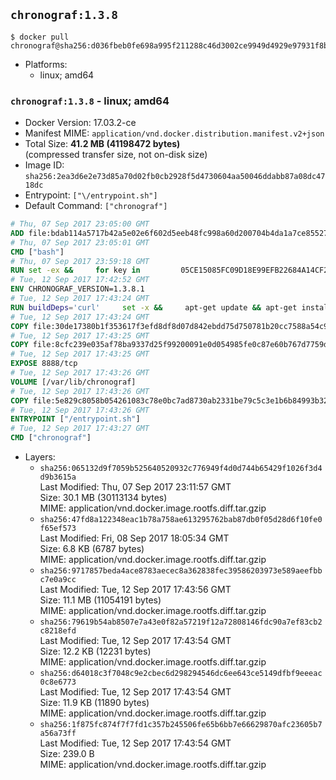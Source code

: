 ## `chronograf:1.3.8`

```console
$ docker pull chronograf@sha256:d036fbeb0fe698a995f211288c46d3002ce9949d4929e97931f8b1dc79a9fa06
```

-	Platforms:
	-	linux; amd64

### `chronograf:1.3.8` - linux; amd64

-	Docker Version: 17.03.2-ce
-	Manifest MIME: `application/vnd.docker.distribution.manifest.v2+json`
-	Total Size: **41.2 MB (41198472 bytes)**  
	(compressed transfer size, not on-disk size)
-	Image ID: `sha256:2ea3d6e2e73d85a70d02fb0cb2928f5d4730604aa50046ddabb87a08dc4718dc`
-	Entrypoint: `["\/entrypoint.sh"]`
-	Default Command: `["chronograf"]`

```dockerfile
# Thu, 07 Sep 2017 23:05:00 GMT
ADD file:bdab114a5717b42a5e02e6f602d5eeb48fc998a60d200704b4da1a7ce8552775 in / 
# Thu, 07 Sep 2017 23:05:01 GMT
CMD ["bash"]
# Thu, 07 Sep 2017 23:59:18 GMT
RUN set -ex &&     for key in         05CE15085FC09D18E99EFB22684A14CF2582E0C5 ;     do         gpg --keyserver ha.pool.sks-keyservers.net --recv-keys "$key" ||         gpg --keyserver pgp.mit.edu --recv-keys "$key" ||         gpg --keyserver keyserver.pgp.com --recv-keys "$key" ;     done
# Tue, 12 Sep 2017 17:42:52 GMT
ENV CHRONOGRAF_VERSION=1.3.8.1
# Tue, 12 Sep 2017 17:43:24 GMT
RUN buildDeps='curl'     set -x &&     apt-get update && apt-get install -y ca-certificates $buildDeps --no-install-recommends &&     rm -rf /var/lib/apt/lists/* &&     curl -SLO "https://dl.influxdata.com/chronograf/releases/chronograf_${CHRONOGRAF_VERSION}_amd64.deb.asc" &&     curl -SLO "https://dl.influxdata.com/chronograf/releases/chronograf_${CHRONOGRAF_VERSION}_amd64.deb" &&     gpg --batch --verify chronograf_${CHRONOGRAF_VERSION}_amd64.deb.asc chronograf_${CHRONOGRAF_VERSION}_amd64.deb &&     dpkg -i chronograf_${CHRONOGRAF_VERSION}_amd64.deb &&     rm -f chronograf_${CHRONOGRAF_VERSION}_amd64.deb* &&     apt-get purge -y --auto-remove $buildDeps
# Tue, 12 Sep 2017 17:43:24 GMT
COPY file:30de17380b1f353617f3efd8df8d07d842ebdd75d750781b20cc7588a54c918d in /usr/share/chronograf/LICENSE 
# Tue, 12 Sep 2017 17:43:25 GMT
COPY file:8cfc239e035af78ba9337d25f99200091e0d054985fe0c87e60b767d7759d99d in /usr/share/chronograf/agpl-3.0.md 
# Tue, 12 Sep 2017 17:43:25 GMT
EXPOSE 8888/tcp
# Tue, 12 Sep 2017 17:43:26 GMT
VOLUME [/var/lib/chronograf]
# Tue, 12 Sep 2017 17:43:26 GMT
COPY file:5e829c8058b054261083c78e0bc7ad8730ab2331be79c5c3e1b6b84993b3224b in /entrypoint.sh 
# Tue, 12 Sep 2017 17:43:26 GMT
ENTRYPOINT ["/entrypoint.sh"]
# Tue, 12 Sep 2017 17:43:27 GMT
CMD ["chronograf"]
```

-	Layers:
	-	`sha256:065132d9f7059b525640520932c776949f4d0d744b65429f1026f3d4d9b3615a`  
		Last Modified: Thu, 07 Sep 2017 23:11:57 GMT  
		Size: 30.1 MB (30113134 bytes)  
		MIME: application/vnd.docker.image.rootfs.diff.tar.gzip
	-	`sha256:47fd8a122348eac1b78a758ae613295762bab87db0f05d28d6f10fe0f65ef573`  
		Last Modified: Fri, 08 Sep 2017 18:05:34 GMT  
		Size: 6.8 KB (6787 bytes)  
		MIME: application/vnd.docker.image.rootfs.diff.tar.gzip
	-	`sha256:9717857beda4ace8783aecec8a362838fec39586203973e589aeefbbc7e0a9cc`  
		Last Modified: Tue, 12 Sep 2017 17:43:56 GMT  
		Size: 11.1 MB (11054191 bytes)  
		MIME: application/vnd.docker.image.rootfs.diff.tar.gzip
	-	`sha256:79619b54ab8507e7a43e0f82a57219f12a72808146fdc90a7ef83cb2c8218efd`  
		Last Modified: Tue, 12 Sep 2017 17:43:54 GMT  
		Size: 12.2 KB (12231 bytes)  
		MIME: application/vnd.docker.image.rootfs.diff.tar.gzip
	-	`sha256:d64018c3f7048c9e2cbec6d298294546dc6ee643ce5149dfbf9eeeac0c8e6773`  
		Last Modified: Tue, 12 Sep 2017 17:43:54 GMT  
		Size: 11.9 KB (11890 bytes)  
		MIME: application/vnd.docker.image.rootfs.diff.tar.gzip
	-	`sha256:1f875fc874f7f7fd1c357b245506fe65b6bb7e66629870afc23605b7a56a73ff`  
		Last Modified: Tue, 12 Sep 2017 17:43:54 GMT  
		Size: 239.0 B  
		MIME: application/vnd.docker.image.rootfs.diff.tar.gzip
